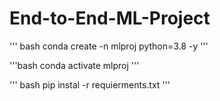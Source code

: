 # End-to-End-ML-Project

''' bash
conda create -n mlproj python=3.8  -y
'''

'''bash
conda activate mlproj
'''

''' bash 
pip instal -r requierments.txt
'''



